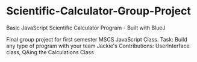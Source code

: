 # Scientific-Calculator-Group-Project
Basic JavaScript Scientific Calculator Program - Built with BlueJ

Final group project for first semester MSCS JavaScript Class. 
Task: Build any type of program with your team 
Jackie's Contributions: UserInterface class, QAing the Calculations Class
